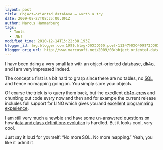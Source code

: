 ```yaml
---
layout: post
title: Object-oriented database – worth a try
date: 2009-08-27T08:35:00.001Z
author: Marcus Hammarberg
tags:
  - Tools
  - .NET
modified_time: 2010-12-14T15:22:38.193Z
blogger_id: tag:blogger.com,1999:blog-36533086.post-1124798564099723385
blogger_orig_url: http://www.marcusoft.net/2009/08/object-oriented-database-worth-try.html
---
```




I have been doing a very small lab with an object-oriented database,
<a href="http://www.db4o.com" target="_blank">db4o</a>, and I am very
impressed indeed.

The concept a first is a bit hard to grasp since there are no tables, no
<a href="http://www.youtube.com/watch?v=p5EIrSM8dCA"
target="_blank">SQL</a> and hence no mapping going on. You simply store
your objects.

Of course the trick is to query them back, but the excellent
<a href="http://developer.db4o.com/blogs/default.aspx"
target="_blank">db4o-crew</a> and chunking out code every now and then
and for example the current release includes full support for LINQ which
gives you and <a
href="http://developer.db4o.com/Resources/view.aspx/Reference/Object_Lifecycle/Querying/LINQ/Simple_Example"
target="_blank">excellent programming experience</a>.

I am still very much a newbie and have some un-answered questions on how
<a
href="https://na2.salesforce.com/_ui/selfservice/pkb/PublicKnowledgeSolution/d?orgId=00D300000000PmR&amp;id=50130000000FPoE&amp;retURL=/sol/public/search.jsp%3Fsearch%3Ddata%2Bversioning%26orgId%3D00D300000000PmR&amp;ps=1"
target="_blank">data and class definitions evolution</a> is handled. But
it looks cool, very cool.

Just say it loud for yourself: “No more SQL. No more mapping.” Yeah, you
like it, admit it.
